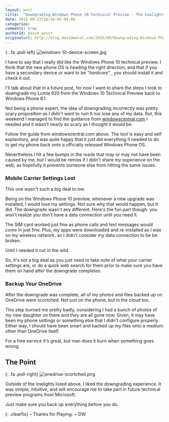 ```yaml
---
layout: post
title:  "Downgrading Windows Phone 10 Technical Preview - The Lowlights"
date: 2015-09-22T10:56:02-04:00
categories:
comments: true
authorId: david_wesst
originalurl: http://blog.davidwesst.com/2015/09/Downgrading-Windows-Phone-10-Technical-Preview-The-Lowlights/
---
```


{: .fa .pull-left}
![windows-10-device-screen.jpg][1]  

I have to say that I really did like the Windows Phone 10 technical preview. I think that the new phone OS is heading the right direction, and that if you have a secondary device or want to be _"hardcore"_ , you should install it and check it out.

<!--more-->
  
I'll talk about that in a future post, for now I want to share the steps I took to downgrade my Lumia 920 from the Windows 10 Technical Preview back to Windows Phone 8.1.

Not being a phone expert, the idea of downgrading incorrectly was pretty scary proposition as I didn't want to ruin it nor lose any of my data. But, this weekend I managed to find the guidance from [windowscentral.com][2] I needed and it wasn't nearly as scary as I thought it would be.

Follow the guide from windowscentral.com above. The tool is easy and self explanitory, and was quite happy that it just did everything it needed to do to get my phone back onto a officially released Windows Phone OS.

Nevertheless I hit a few bumps in the roads that may or may not have been caused by me, but I would be remiss if I didn't share my experience on the web, as hopefully it prevents someone else from hitting the same issues.

### Mobile Carrier Settings Lost

This one wasn't such a big deal to me.

Being on the Windows Phone 10 preview, whenever a new upgrade was installed, I would lose my settings. Not sure why that would happen, but it did. The downgrade wasn't any different. Here's the fun part though: you won't realize you don't have a data connection until you need it.

The SIM card worked just fine as phone calls and text messages would come in just fine. Plus, my apps were downloaded and re-installed as I was on my wireless network, so I didn't consider my data connection to be be broken.

Until I needed it out in the wild.

So, it's not a big deal as you just need to take note of what your carrier settings are, or do a quick web search for them prior to make sure you have them on hand after the downgrade completes.

### Backup Your OneDrive

After the downgrade was complete, all of my photos and files backed up on OneDrive were scortched. Not just on the phone, but in the cloud too.

This step burned me pretty badly, considering I had a bunch of photos of my new daughter on there and they are all gone now. Given, it may have been my phone settings or something else that I didn't configure properly. Either way, I should have been smart and backed up my files onto a medium other than OneDrive itself.

For a free service it's great, but man does it burn when something goes wrong.

## The Point

{: .fa .pull-right}
![onedrive-scortched.png][3]  

Outside of the lowlights listed above, I liked the downgrading experience. It was simple, intuitive, and will encourage me to take part in future technical preview programs from Microsoft.

Just make sure you back up everything before you do.

{: .clearfix}
– 
Thanks for Playing. ~ DW

[1]: http://blog.davidwesst.com/2015/09/Downgrading-Windows-Phone-10-Technical-Preview-The-Lowlights/windows-10-device-screen.jpg
[2]: http://www.windowscentral.com/roll-back-windows-phone-81-windows-10-preview
[3]: http://blog.davidwesst.com/2015/09/Downgrading-Windows-Phone-10-Technical-Preview-The-Lowlights/onedrive-scortched.png
  